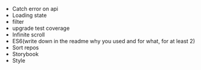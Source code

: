 - Catch error on api
- Loading state
- filter
- upgrade test coverage
- Infinite scroll
- ES6(write down in the readme why you used and for what, for at least 2)
- Sort repos
- Storybook
- Style